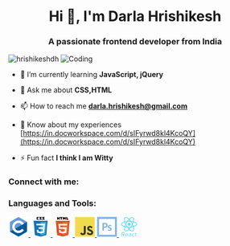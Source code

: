 <h1 align="center">Hi 👋, I'm Darla Hrishikesh</h1>
<h3 align="center">A passionate frontend developer from India</h3>
<img align="right" alt="Coding" width="400" src="[https://raw.githubusercontent.com/rajpratyush/rajpratyush/master/me_1.gif>


<p align="left"> <img src="https://komarev.com/ghpvc/?username=hrishikeshdh&label=Profile%20views&color=0e75b6&style=flat" alt="hrishikeshdh" /> </p>

- 🌱 I’m currently learning **JavaScript, jQuery**

- 💬 Ask me about **CSS,HTML**

- 📫 How to reach me **darla.hrishikesh@gmail.com**

- 📄 Know about my experiences [https://in.docworkspace.com/d/sIFyrwd8kl4KcoQY](https://in.docworkspace.com/d/sIFyrwd8kl4KcoQY)

- ⚡ Fun fact **I think I am Witty**

<h3 align="left">Connect with me:</h3>
<p align="left">
</p>

<h3 align="left">Languages and Tools:</h3>
<p align="left"> <a href="https://www.cprogramming.com/" target="_blank" rel="noreferrer"> <img src="https://raw.githubusercontent.com/devicons/devicon/master/icons/c/c-original.svg" alt="c" width="40" height="40"/> </a> <a href="https://www.w3schools.com/css/" target="_blank" rel="noreferrer"> <img src="https://raw.githubusercontent.com/devicons/devicon/master/icons/css3/css3-original-wordmark.svg" alt="css3" width="40" height="40"/> </a> <a href="https://www.w3.org/html/" target="_blank" rel="noreferrer"> <img src="https://raw.githubusercontent.com/devicons/devicon/master/icons/html5/html5-original-wordmark.svg" alt="html5" width="40" height="40"/> </a> <a href="https://developer.mozilla.org/en-US/docs/Web/JavaScript" target="_blank" rel="noreferrer"> <img src="https://raw.githubusercontent.com/devicons/devicon/master/icons/javascript/javascript-original.svg" alt="javascript" width="40" height="40"/> </a> <a href="https://www.photoshop.com/en" target="_blank" rel="noreferrer"> <img src="https://raw.githubusercontent.com/devicons/devicon/master/icons/photoshop/photoshop-line.svg" alt="photoshop" width="40" height="40"/> </a> <a href="https://reactjs.org/" target="_blank" rel="noreferrer"> <img src="https://raw.githubusercontent.com/devicons/devicon/master/icons/react/react-original-wordmark.svg" alt="react" width="40" height="40"/> </a> </p>
